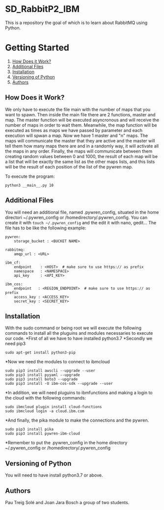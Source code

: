 # SD_RabbitP2_IBM
This is a repository the goal of which is to learn about RabbitMQ using Python.

# Getting Started

1. [How Does it Work?](#How-Does-it-Work?)
2. [Additional Files](#Additional-Files)
3. [Installation](#Installation)
4. [Versioning of Python](#Versioning-of-Python)
5. [Authors](#Authors)

## How Does it Work?

We only have to execute the file main with the number of maps that you want to spawn. Then inside the main file there are 2 functions, 
master and map. The master function will be executed asyncronous and will receive the number of maps in order to wait them. Meanwhile, the 
map function will be executed as times as maps we have passed by parameter and each execution will spwan a map. Now we have 1 master and 
"n" maps. The maps will communicate the master that they are active and the master will tell them how many maps there are and in a 
randomly way, it will activate all the maps in any order. Finally, the maps will communicate between them creating random values between 0 
and 1000, the result of each map will be a list that will be exactly the same list as the other maps lists, and this lists will be the 
result of each position of the list of the pywren map.

To execute the program:
```
python3 __main__.py 10
```
## Additional Files

You will need an additional file, named .pywren_config, situated in the home directori  ~/.pywren_config  or 
/homedirectory/.pywren_config. You can create it with `touch ~/.pywren_config` and the edit it with nano, gedit...
The file has to be like the following example:

```
pywren: 
    storage_bucket : <BUCKET NAME>

rabbitmq:
    amqp_url : <URL>

ibm_cf:
    endpoint    : <HOST>  # make sure to use https:// as prefix
    namespace   : <NAMESPACE>
    api_key     : <API_KEY>
   
ibm_cos:
    endpoint   : <REGION_ENDPOINT>  # make sure to use https:// as prefix
    access_key : <ACCESS_KEY>
    secret_key : <SECRET_KEY>
```

## Installation

With the sudo command or being root we will execute the following commands to install all the pluguins and modules necessaries to 
execute our code.
*First of all we have to have installed python3.7
*Secondly we need pip3
```
sudo apt-get install python3-pip
```
*Now we need the modules to connect to ibmcloud
```
sudo pip3 install awscli --upgrade --user
sudo pip3 install pyyaml --upgrade
sudo pip3 install boto3 --upgrade
sudo pip3 install -U ibm-cos-sdk --upgrade --user
```
*In addition, we will need pluguins to ibmfunctions and making a login to the cloud with the following commands:
```
sudo ibmcloud plugin install cloud-functions
sudo ibmcloud login -a cloud.ibm.com
```
*And finally, the pika module to make the connections and the pywren.
```
sudo pip3 install pika
sudo pip3 install pywren-ibm-cloud
```
*Remember to put the .pywren_config in the home directory  ~/.pywren_config  or /homedirectory/.pywren_config 

## Versioning of Python

You will need to have install python3.7 or above.

## Authors

Pau Treig Solé and Joan Jara Bosch a group of two students.
